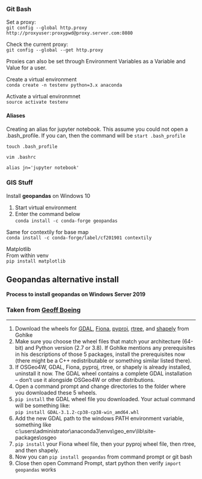 ### Git Bash  

Set a proxy:  
`git config --global http.proxy http://proxyuser:proxypwd@proxy.server.com:8080`

Check the current proxy:  
`git config --global --get http.proxy`

Proxies can also be set through Environment Variables as a Variable and Value for a user.

Create a virtual environment  
`conda create -n testenv python=3.x anaconda`  

Activate a virtual environmnet  
`source activate testenv`  

#### Aliases  

Creating an alias for jupyter notebook. This assume you could not open a .bash_profile. If you can, then the command will be `start .bash_profile`

`touch .bash_profile`  

`vim .bashrc`  

`alias jn='jupyter notebook'`    

### GIS Stuff
Install <b>geopandas</b> on Windows 10  
1. Start virtual environment  
2. Enter the command below  
`conda install -c conda-forge geopandas`

Same for contextily for base map  
`conda install -c conda-forge/label/cf201901 contextily`

Matplotlib  
From within venv  
`pip install matplotlib`

## Geopandas alternative install   
**Process to install geopandas on Windows Server 2019**  
### Taken from <a href="https://geoffboeing.com/2014/09/using-geopandas-windows/" target="_blank">Geoff Boeing</a>  
* * *
1. Download the wheels for <a target="_blank" href="http://www.lfd.uci.edu/~gohlke/pythonlibs/#gdal">GDAL</a>, <a href="http://www.lfd.uci.edu/~gohlke/pythonlibs/#fiona" target="_blank">Fiona</a>, <a href="http://www.lfd.uci.edu/~gohlke/pythonlibs/#pyproj" target="_blank">pyproj</a>, <a href="http://www.lfd.uci.edu/~gohlke/pythonlibs/#rtree" target="_blank">rtree</a>, and <a href="http://www.lfd.uci.edu/~gohlke/pythonlibs/#shapely" target="_blank">shapely</a> from Gohlke<br> 
2. Make sure you choose the wheel files that match your architecture (64-bit) and Python version (2.7 or 3.8). If Gohlke mentions any prerequisites in his descriptions of those 5 packages, install the prerequisites now (there might be a C++ redistributable or something similar listed there).  <br>
3. If OSGeo4W, GDAL, Fiona, pyproj, rtree, or shapely is already installed, uninstall it now. The GDAL wheel contains a complete GDAL installation – don’t use it alongside OSGeo4W or other distributions.<br>
4. Open a command prompt and change directories to the folder where you downloaded these 5 wheels.<br>
5. `pip install` the GDAL wheel file you downloaded. Your actual command will be something like:<br>`pip install GDAL‑3.1.2‑cp38‑cp38‑win_amd64.whl`<br>
6. Add the new GDAL path to the windows PATH environment variable, something like  
c:\users\administrator\anaconda3\envs\geo_env\lib\site-packages\osgeo<br>
7. `pip install` your Fiona wheel file, then your pyproj wheel file, then rtree, and then shapely.<br>   
8. Now you can `pip install geopandas` from command prompt or git bash<br>
9. Close then open Command Prompt, start python then verify `import geopandas` works
